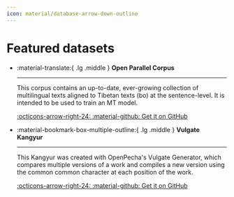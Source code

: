 ```yaml
---
icon: material/database-arrow-down-outline 
---
```


# Featured datasets

<div class="grid cards" markdown>

-   :material-translate:{ .lg .middle } __Open Parallel Corpus__

    ---

    This corpus contains an up-to-date, ever-growing collection of multilingual texts aligned to Tibetan texts (bo) at the sentence-level. It is intended to be used to train an MT model.

    [:octicons-arrow-right-24: :material-github: Get it on GitHub](https://github.com/OpenPecha-Data/C0A2DD042)
    
-   :material-bookmark-box-multiple-outline:{ .lg .middle } __Vulgate Kangyur__

    ---

    This Kangyur was created with OpenPecha's Vulgate Generator, which compares multiple versions of a work and compiles a new version using the common common character at each position of the work.
   
    [:octicons-arrow-right-24: :material-github: Get it on GitHub](#)

</div>
